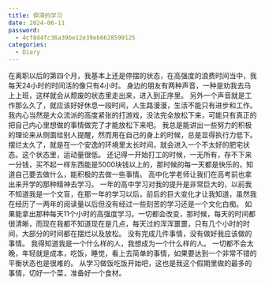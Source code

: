 ```yaml
---
title: 停滞的学习
date: 2024-06-11
password:
  - 4cf8d4fc36a39be12e39eb6628599125
categories:
  - Diary
---
```

在离职以后的第四个月，我基本上还是停摆的状态，在高强度的浪费时间当中，我每天24小时的时间活的像只有4小时。
身边的朋友有两种声音，一种是劝我去马上上班，这样就会从颓废的状态里走出来，进入到正序里。
另外一个声音就是工作那么久了，就应该好好休息一段时间，人生路漫漫，生活不能只有进步和工作。
我内心当然是大众流派的高度紧张的打游戏，没法完全放松下来，可能只有真正的把自己内心里想做的事情做完了才能放松下来吧。
我总是能讲出一些努力的积极的理论来从侧面给别人提醒，然而用在自己的身上的时候，总是显得执行力低下。
摆烂太久了，就是在一个安逸的环境里太长时间，就会进入一个不太好的肥宅状态。这个状态里，运动量很低。
还记得一开始打工的时候，一无所有，存不下来一分钱，买不起一样东西能是5000块钱以上的，那时候的每一天都是快乐的，知道自己要去做什么，能积极的去做一些事情。
高中化学老师让我们在高考前也拿出来开学的那种精神去学习。
一年的高中学习对我的提升是非常巨大的，以前我不知道我是一个文盲，在那一年的学习以后，前后的巨大变化才让我知道，虽然我在经历了一两年的阅读量以后但没有经过一些刻苦的学习还是一个文化白痴。
如果能拿出那种每天11个小时的高强度学习。一切都会改变，那时候，每天的时间都很清晰，而现在我都不知道现在是几点，每天过的浑浑噩噩，只有几个小时的时间，大部分的时间都在摆烂以及放松。
没有完成几件事情，没有做好我应该做的事情。
我得知道我是一个什么样的人，我想成为一个什么样的人。
一切都不会太晚，年轻就是成本，吃饭，睡觉，看上去简单的事情，如果要达到一个非常不错的平衡状态也是很难的。
从学习做饭吃饭开始吧，这也是我这个假期里做的最多的事情，切好一个菜，准备好一个食材。